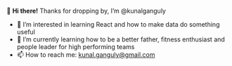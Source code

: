 👋 **Hi there!** Thanks for dropping by, I’m @kunalganguly

- 👀 I’m interested in learning React and how to make data do something useful
- 🌱 I’m currently learning how to be a better father, fitness enthusiast and people leader for high performing teams
- 📫 How to reach me: kunal.ganguly@gmail.com



<!---
kunalganguly/kunalganguly is a ✨ special ✨ repository because its `README.md` (this file) appears on your GitHub profile.
You can click the Preview link to take a look at your changes.
--->
